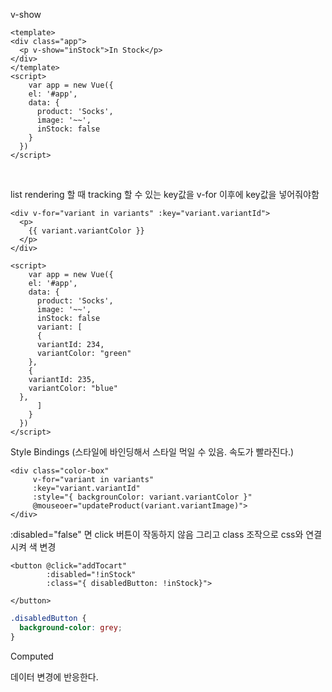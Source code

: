v-show 

``` vue
<template>
<div class="app">
  <p v-show="inStock">In Stock</p>
</div>
</template>
<script>
	var app = new Vue({
    el: '#app',
    data: {
      product: 'Socks',
      image: '~~',
      inStock: false
    }
  })
</script>
```

​	

list rendering 할 때 tracking 할 수 있는 key값을 v-for 이후에 key값을 넣어줘야함

```vue
<div v-for="variant in variants" :key="variant.variantId">
  <p>
    {{ variant.variantColor }}
  </p>
</div>

<script>
	var app = new Vue({
    el: '#app',
    data: {
      product: 'Socks',
      image: '~~',
      inStock: false
      variant: [
      {
      variantId: 234,
      variantColor: "green"
    },
    {
    variantId: 235,
    variantColor: "blue"
  },
      ]
    }
  })
</script>
```



Style Bindings (스타일에 바인딩해서 스타일 먹일 수 있음. 속도가 빨라진다.)

```vue
<div class="color-box"
     v-for="variant in variants"
     :key="variant.variantId"
     :style="{ backgrounColor: variant.variantColor }"
     @mouseoer="updateProduct(variant.variantImage)">
</div>
```



:disabled="false" 면 click 버튼이 작동하지 않음 그리고 class 조작으로 css와 연결시켜 색 변경

```vue
<button @click="addTocart"
        :disabled="!inStock"
        :class="{ disabledButton: !inStock}">
  
</button>
```

```css
.disabledButton {
  background-color: grey;
}
```



Computed

데이터 변경에 반응한다.



